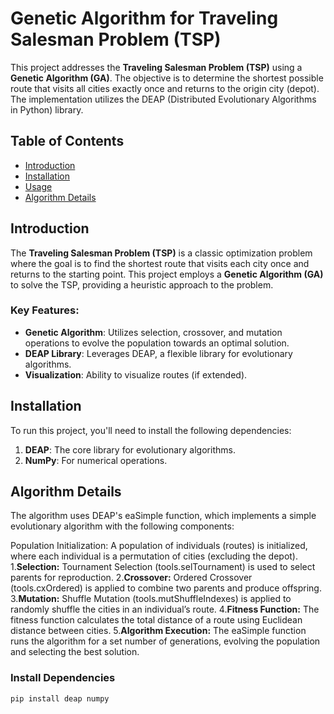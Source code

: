 # Genetic Algorithm for Traveling Salesman Problem (TSP)

This project addresses the **Traveling Salesman Problem (TSP)** using a **Genetic Algorithm (GA)**. The objective is to determine the shortest possible route that visits all cities exactly once and returns to the origin city (depot). The implementation utilizes the DEAP (Distributed Evolutionary Algorithms in Python) library.

## Table of Contents

- [Introduction](#introduction)
- [Installation](#installation)
- [Usage](#usage)
- [Algorithm Details](#algorithm-details)

## Introduction

The **Traveling Salesman Problem (TSP)** is a classic optimization problem where the goal is to find the shortest route that visits each city once and returns to the starting point. This project employs a **Genetic Algorithm (GA)** to solve the TSP, providing a heuristic approach to the problem.

### Key Features:
- **Genetic Algorithm**: Utilizes selection, crossover, and mutation operations to evolve the population towards an optimal solution.
- **DEAP Library**: Leverages DEAP, a flexible library for evolutionary algorithms.
- **Visualization**: Ability to visualize routes (if extended).

## Installation

To run this project, you'll need to install the following dependencies:

1. **DEAP**: The core library for evolutionary algorithms.
2. **NumPy**: For numerical operations.

## Algorithm Details
The algorithm uses DEAP's eaSimple function, which implements a simple evolutionary algorithm with the following components:

Population Initialization: A population of individuals (routes) is initialized, where each individual is a permutation of cities (excluding the depot).
1.**Selection:** Tournament Selection (tools.selTournament) is used to select parents for reproduction.
2.**Crossover:** Ordered Crossover (tools.cxOrdered) is applied to combine two parents and produce offspring.
3.**Mutation:** Shuffle Mutation (tools.mutShuffleIndexes) is applied to randomly shuffle the cities in an individual’s route.
4.**Fitness Function:** The fitness function calculates the total distance of a route using Euclidean distance between cities.
5.**Algorithm Execution:** The eaSimple function runs the algorithm for a set number of generations, evolving the population and selecting the best solution.

### Install Dependencies

```bash
pip install deap numpy

